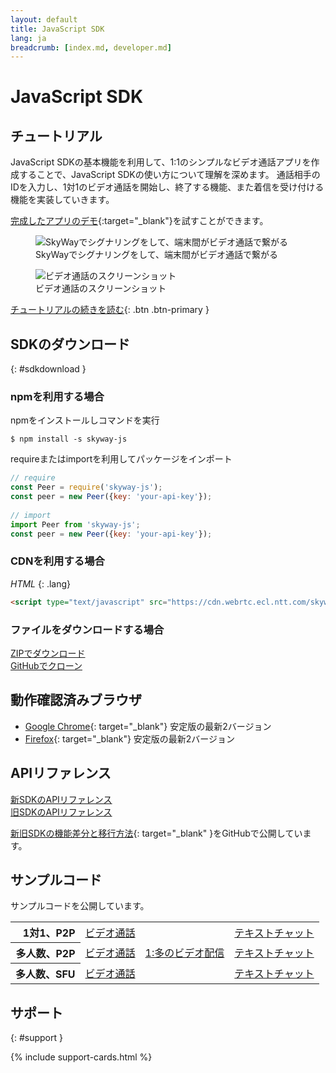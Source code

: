 ```yaml
---
layout: default
title: JavaScript SDK
lang: ja
breadcrumb: [index.md, developer.md]
---
```


# JavaScript SDK

## チュートリアル

JavaScript SDKの基本機能を利用して、1:1のシンプルなビデオ通話アプリを作成することで、JavaScript SDKの使い方について理解を深めます。
通話相手のIDを入力し、1対1のビデオ通話を開始し、終了する機能、また着信を受け付ける機能を実装していきます。

[完成したアプリのデモ](https://webrtc.ecl.ntt.com/skyway-js-sdk-tutorial/){:target="_blank"}を試すことができます。

<figure class="figure">
  <img src="{{ site.baseurl }}/images/sdk-tutorial-top-image.png"
    class="figure-img img-fluid rounded" alt="SkyWayでシグナリングをして、端末間がビデオ通話で繋がる">
  <figcaption class="figure-caption">SkyWayでシグナリングをして、端末間がビデオ通話で繋がる</figcaption>
</figure>

<figure class="figure">
  <img src="{{ site.baseurl }}/images/js-tutorial-videchat.png"
    class="figure-img img-fluid rounded" alt="ビデオ通話のスクリーンショット">
  <figcaption class="figure-caption">ビデオ通話のスクリーンショット</figcaption>
</figure>


[チュートリアルの続きを読む](./js-tutorial.html){: .btn .btn-primary }

## SDKのダウンロード
{: #sdkdownload }

### npmを利用する場合

npmをインストールしコマンドを実行

```
$ npm install -s skyway-js
```

requireまたはimportを利用してパッケージをインポート

```js
// require
const Peer = require('skyway-js');
const peer = new Peer({key: 'your-api-key'});
 
// import
import Peer from 'skyway-js';
const peer = new Peer({key: 'your-api-key'});
```

### CDNを利用する場合

*HTML*
{: .lang}
  
```html
<script type="text/javascript" src="https://cdn.webrtc.ecl.ntt.com/skyway-latest.js"></script>
```

### ファイルをダウンロードする場合

<div class="d-sm-flex">
  <div class="pr-1 pb-2">
    <a href="https://github.com/skyway/skyway-js-sdk/archive/master.zip" class="btn btn-primary">ZIPでダウンロード</a>
  </div>
  <div>
    <a href="https://github.com/skyway/skyway-js-sdk" class="btn btn-secondary" target="_blank">GitHubでクローン</a><br>
  </div>
</div>

## 動作確認済みブラウザ

- [Google Chrome](https://www.google.com/chrome){: target="_blank"} 安定版の最新2バージョン
- [Firefox](https://www.mozilla.org/firefox/){: target="_blank"} 安定版の最新2バージョン

## APIリファレンス

<div class="d-sm-flex">
  <div class="pr-1 pb-2">
    <a href="./js-reference/" class="btn btn-primary">新SDKのAPIリファレンス</a>
  </div>
  <div class="pb-3">
    <a href="http://nttcom.github.io/skyway/docs/#JS" class="btn btn-secondary" target="_blank">旧SDKのAPIリファレンス</a><br>
  </div>
</div>

[新旧SDKの機能差分と移行方法](https://github.com/nttcom/skyway-sdk-migration-docs){: target="_blank" }をGitHubで公開しています。

## サンプルコード

サンプルコードを公開しています。

<div class="row">
  <div class="col-lg-9 col-xl-8">
    <table class="table">
      <tbody align="right">
        <tr>
          <th scope="row">1対1、P2P</th>
          <td><a href="https://github.com/skyway/skyway-js-sdk/tree/master/examples/p2p-videochat" target="_blank">ビデオ通話</a></td>
          <td></td>
          <td><a href="https://github.com/skyway/skyway-js-sdk/tree/master/examples/p2p-textchat" target="_blank">テキストチャット</a></td>
        </tr>
        <tr>
          <th scope="row">多人数、P2P</th>
          <td><a href="https://github.com/skyway/skyway-js-sdk/tree/master/examples/fullmesh-videochat" target="_blank">ビデオ通話</a></td>
          <td><a href="https://github.com/skyway/skyway-js-sdk/tree/master/examples/p2p-broadcast" target="_blank">1:多のビデオ配信</a></td>
          <td><a href="https://github.com/skyway/skyway-js-sdk/tree/master/examples/fullmesh-textchat" target="_blank">テキストチャット</a></td>
        </tr>
        <tr>
          <th scope="row">多人数、SFU</th>
          <td><a href="https://github.com/skyway/skyway-js-sdk/tree/master/examples/sfu-videochat" target="_blank">ビデオ通話</a></td>
          <td></td>
          <td><a href="https://github.com/skyway/skyway-js-sdk/tree/master/examples/sfu-textchat" target="_blank">テキストチャット</a></td>
        </tr>
      </tbody>
    </table>
  </div>
</div>

## サポート
{: #support }

{% include support-cards.html %}
